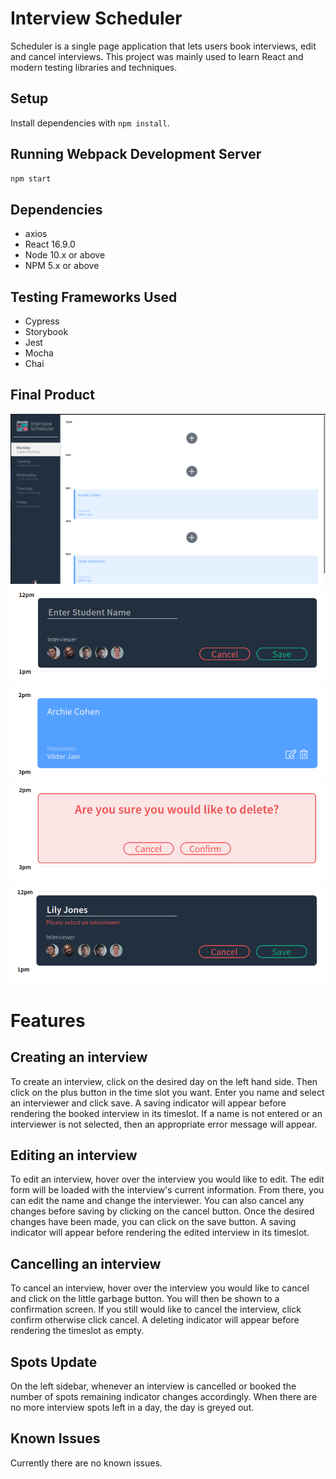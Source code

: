 # Interview Scheduler

Scheduler is a single page application that lets users book interviews, edit and cancel interviews. This project was mainly used to learn React and modern testing libraries and techniques.

## Setup

Install dependencies with `npm install`.

## Running Webpack Development Server

```sh
npm start
```
## Dependencies

- axios
- React 16.9.0
- Node 10.x or above
- NPM 5.x or above

## Testing Frameworks Used

- Cypress
- Storybook
- Jest
- Mocha
- Chai

## Final Product

![Landing page](https://github.com/otrachea/scheduler/blob/main/docs/landing.png)
![Book interview](https://github.com/otrachea/scheduler/blob/main/docs/book-interview.png)
![Interview hover](https://github.com/otrachea/scheduler/blob/main/docs/interview-hover.png)
![Cancel interview](https://github.com/otrachea/scheduler/blob/main/docs/cancel-interview.png)
![Interview validation](https://github.com/otrachea/scheduler/blob/main/docs/book-interview-validation.png)

# Features
## Creating an interview
To create an interview, click on the desired day on the left hand side. Then click on the plus button in the time slot you want. Enter you name and select an interviewer and click save. A saving indicator will appear before rendering the booked interview in its timeslot. If a name is not entered or an interviewer is not selected, then an appropriate error message will appear.

## Editing an interview
To edit an interview, hover over the interview you would like to edit. The edit form will be loaded with the interview's current information. From there, you can edit the name and change the interviewer. You can also cancel any changes before saving by clicking on the cancel button. Once the desired changes have been made, you can click on the save button. A saving indicator will appear before rendering the edited interview in its timeslot.

## Cancelling an interview
To cancel an interview, hover over the interview you would like to cancel and click on the little garbage button. You will then be shown to a confirmation screen. If you still would like to cancel the interview, click confirm otherwise click cancel. A deleting indicator will appear before rendering the timeslot as empty.

## Spots Update
On the left sidebar, whenever an interview is cancelled or booked the number of spots remaining indicator changes accordingly. When there are no more interview spots left in a day, the day is greyed out.

## Known Issues
Currently there are no known issues.
